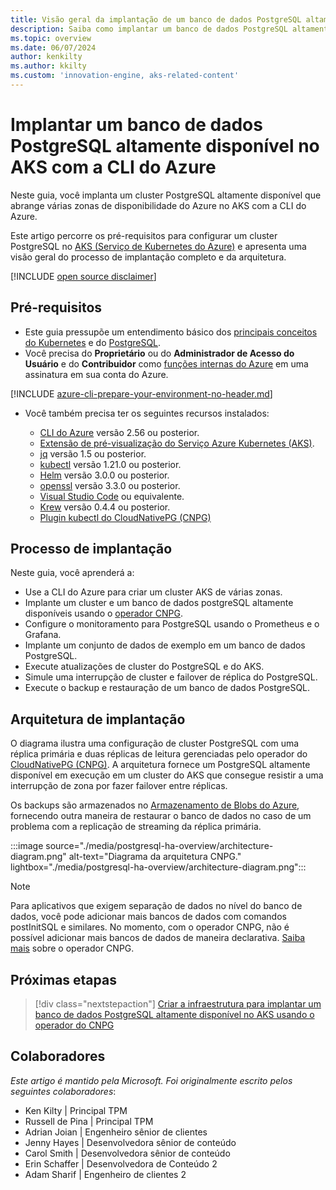 ```yaml
---
title: Visão geral da implantação de um banco de dados PostgreSQL altamente disponível no AKS com a CLI do Azure
description: Saiba como implantar um banco de dados PostgreSQL altamente disponível no AKS usando o operador CloudNativePG.
ms.topic: overview
ms.date: 06/07/2024
author: kenkilty
ms.author: kkilty
ms.custom: 'innovation-engine, aks-related-content'
---
```

# Implantar um banco de dados PostgreSQL altamente disponível no AKS com a CLI do Azure

Neste guia, você implanta um cluster PostgreSQL altamente disponível que abrange várias zonas de disponibilidade do Azure no AKS com a CLI do Azure.

Este artigo percorre os pré-requisitos para configurar um cluster PostgreSQL no [AKS (Serviço de Kubernetes do Azure)][what-is-aks] e apresenta uma visão geral do processo de implantação completo e da arquitetura.

[!INCLUDE [open source disclaimer](./includes/open-source-disclaimer.md)]

## Pré-requisitos

* Este guia pressupõe um entendimento básico dos [principais conceitos do Kubernetes][core-kubernetes-concepts] e do [PostgreSQL][postgresql].
* Você precisa do **Proprietário** ou do **Administrador de Acesso do Usuário** e do **Contribuidor** como [funções internas do Azure][azure-roles] em uma assinatura em sua conta do Azure.

[!INCLUDE [azure-cli-prepare-your-environment-no-header.md](~/reusable-content/azure-cli/azure-cli-prepare-your-environment-no-header.md)]

* Você também precisa ter os seguintes recursos instalados:

  * [CLI do Azure](/cli/azure/install-azure-cli) versão 2.56 ou posterior.
  * [Extensão de pré-visualização do Serviço Azure Kubernetes (AKS)][aks-preview].
  * [jq][jq] versão 1.5 ou posterior.
  * [kubectl][install-kubectl] versão 1.21.0 ou posterior.
  * [Helm][install-helm] versão 3.0.0 ou posterior.
  * [openssl][install-openssl] versão 3.3.0 ou posterior.
  * [Visual Studio Code][install-vscode] ou equivalente.
  * [Krew][install-krew] versão 0.4.4 ou posterior.
  * [Plugin kubectl do CloudNativePG (CNPG)][cnpg-plugin]

## Processo de implantação

Neste guia, você aprenderá a:

* Use a CLI do Azure para criar um cluster AKS de várias zonas.
* Implante um cluster e um banco de dados postgreSQL altamente disponíveis usando o [operador CNPG][cnpg-plugin].
* Configure o monitoramento para PostgreSQL usando o Prometheus e o Grafana.
* Implante um conjunto de dados de exemplo em um banco de dados PostgreSQL.
* Execute atualizações de cluster do PostgreSQL e do AKS.
* Simule uma interrupção de cluster e failover de réplica do PostgreSQL.
* Execute o backup e restauração de um banco de dados PostgreSQL.

## Arquitetura de implantação

O diagrama ilustra uma configuração de cluster PostgreSQL com uma réplica primária e duas réplicas de leitura gerenciadas pelo operador do [CloudNativePG (CNPG)](https://cloudnative-pg.io/). A arquitetura fornece um PostgreSQL altamente disponível em execução em um cluster do AKS que consegue resistir a uma interrupção de zona por fazer failover entre réplicas.

Os backups são armazenados no [Armazenamento de Blobs do Azure](/azure/storage/blobs/), fornecendo outra maneira de restaurar o banco de dados no caso de um problema com a replicação de streaming da réplica primária.

:::image source="./media/postgresql-ha-overview/architecture-diagram.png" alt-text="Diagrama da arquitetura CNPG." lightbox="./media/postgresql-ha-overview/architecture-diagram.png":::

> [!NOTE]
> Para aplicativos que exigem separação de dados no nível do banco de dados, você pode adicionar mais bancos de dados com comandos postInitSQL e similares. No momento, com o operador CNPG, não é possível adicionar mais bancos de dados de maneira declarativa.
[Saiba mais](https://github.com/cloudnative-pg/cloudnative-pg) sobre o operador CNPG. 

## Próximas etapas

> [!div class="nextstepaction"]
> [Criar a infraestrutura para implantar um banco de dados PostgreSQL altamente disponível no AKS usando o operador do CNPG][create-infrastructure]

## Colaboradores

*Este artigo é mantido pela Microsoft. Foi originalmente escrito pelos seguintes colaboradores*:

* Ken Kilty | Principal TPM
* Russell de Pina | Principal TPM
* Adrian Joian | Engenheiro sênior de clientes
* Jenny Hayes | Desenvolvedora sênior de conteúdo
* Carol Smith | Desenvolvedora sênior de conteúdo
* Erin Schaffer | Desenvolvedora de Conteúdo 2
* Adam Sharif | Engenheiro de clientes 2

<!-- LINKS -->
[what-is-aks]: ./what-is-aks.md
[postgresql]: https://www.postgresql.org/
[core-kubernetes-concepts]: ./concepts-clusters-workloads.md
[azure-roles]: /azure/role-based-access-control/built-in-roles
[aks-preview]: ./draft.md#install-the-aks-preview-azure-cli-extension
[jq]: https://jqlang.github.io/jq/
[install-kubectl]: https://kubernetes.io/docs/tasks/tools/install-kubectl/
[install-helm]: https://helm.sh/docs/intro/install/
[install-openssl]: https://www.openssl.org/
[install-vscode]: https://code.visualstudio.com/Download
[install-krew]: https://krew.sigs.k8s.io/
[cnpg-plugin]: https://cloudnative-pg.io/documentation/current/kubectl-plugin/#using-krew
[create-infrastructure]: ./create-postgresql-ha.md
